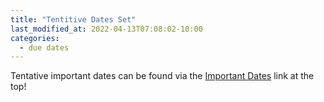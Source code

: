 ```yaml
---
title: "Tentitive Dates Set"
last_modified_at: 2022-04-13T07:08:02-10:00
categories:
  - due dates
---
```

Tentative important dates can be found via the [Important Dates](../../_pages/root/information/important-dates.md) link at the top!

